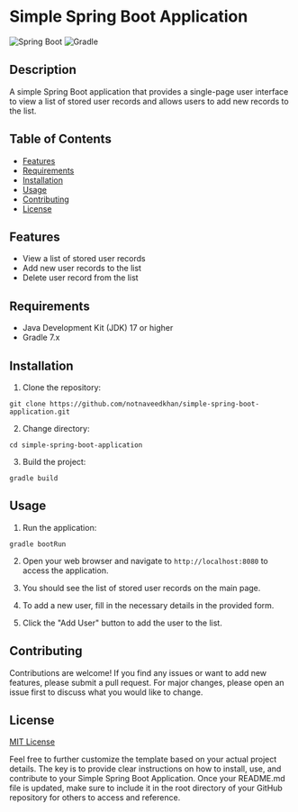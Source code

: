 # Simple Spring Boot Application

![Spring Boot](https://img.shields.io/badge/Spring%20Boot-3.x-green.svg)
![Gradle](https://img.shields.io/badge/Gradle-7.x-orange.svg)

## Description

A simple Spring Boot application that provides a single-page user interface to view a list of stored user records and allows users to add new records to the list.

## Table of Contents

- [Features](#features)
- [Requirements](#requirements)
- [Installation](#installation)
- [Usage](#usage)
- [Contributing](#contributing)
- [License](#license)

## Features

- View a list of stored user records
- Add new user records to the list
- Delete user record from the list

## Requirements

- Java Development Kit (JDK) 17 or higher
- Gradle 7.x

## Installation

1. Clone the repository:

```
git clone https://github.com/notnaveedkhan/simple-spring-boot-application.git
```

2. Change directory:

```
cd simple-spring-boot-application
```

3. Build the project:

```
gradle build
```

## Usage

1. Run the application:

```
gradle bootRun
```

2. Open your web browser and navigate to `http://localhost:8080` to access the application.

3. You should see the list of stored user records on the main page.

4. To add a new user, fill in the necessary details in the provided form.

5. Click the "Add User" button to add the user to the list.

## Contributing

Contributions are welcome! If you find any issues or want to add new features, please submit a pull request. For major changes, please open an issue first to discuss what you would like to change.

## License

[MIT License](LICENSE)

Feel free to further customize the template based on your actual project details. The key is to provide clear instructions on how to install, use, and contribute to your Simple Spring Boot Application. Once your README.md file is updated, make sure to include it in the root directory of your GitHub repository for others to access and reference.
